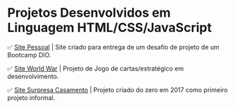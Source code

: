 # Projetos Desenvolvidos em Linguagem HTML/CSS/JavaScript

✅ [Site Pessoal]([https://github.com/Carlos-CGS/ProjetosHtmlCss/tree/main/Site%20-%20World%20War](https://github.com/Carlos-CGS/ProjetosHtmlCssJavaScript/tree/main/Carlos-CGS)) | Site criado para entrega de um desafio de projeto de um Bootcamp DIO.

✅ [Site World War](https://github.com/Carlos-CGS/ProjetosHtmlCss/tree/main/Site%20-%20World%20War) | Projeto de Jogo de cartas/estratégico em desenvolvimento. 

✅ [Site Surpresa Casamento](https://github.com/Carlos-CGS/ProjetosHtmlCss/tree/main/Site_Surpresa_Casameno-2017-primeiroProjeto) | Projeto criado do zero em 2017 como primeiro projeto informal.

